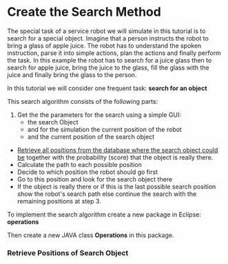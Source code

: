 # Create the Search Method

The special task of a service robot we will simulate in this tutorial is to search for a special object. Imagine that a person instructs the robot to bring a glass of apple juice. The robot has to understand the spoken instruction, parse it into simple actions, plan the actions and finally perform the task. In this example the robot has to search for a juice glass then to search for apple juice, bring the juice to the glass, fill the glass with the juice and finally bring the glass to the person.

In this tutorial we will consider one frequent task: **search for an object**

This search algorithm consists of the following parts:

1. Get the the parameters for the search using a simple GUI: 
    * the search Object
    * and for the simulation the current position of the robot
    * and the current position of the search object
* [Retrieve all positions from the database where the search object could be](fill_database_with_test_data.md#Create_Vertex_using_SQL) together with the probability (score) that the object is really there.
* Calculate the path to each possible position
* Decide to which position the robot should go first
* Go to this position and look for the search object there
* If the object is really there or if this is the last possible search position show the robot's search path
else continue the search with the remaining positions at step 3.

To implement the search algorithm create a new package in Eclipse: **operations**

Then create a new JAVA class **Operations** in this package.

### Retrieve Positions of Search Object
